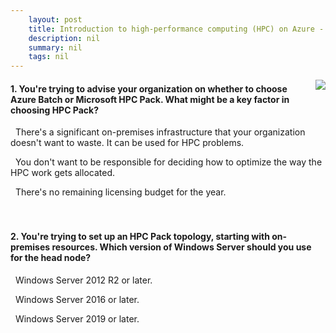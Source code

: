 ```yaml
---
    layout: post
    title: Introduction to high-performance computing (HPC) on Azure - Microsoft HPC Pack
    description: nil
    summary: nil
    tags: nil
---
```



 <a target="_blank" href="https://docs.microsoft.com/en-us/learn/modules/intro-to-hpc/4-microsoft-hpc-pack/"><i class="fas fa-external-link-alt"></i> </a>
 <img align="right" src="https://docs.microsoft.com/en-us/learn/achievements/intro-to-hpc.svg">
####  1. You're trying to advise your organization on whether to choose Azure Batch or Microsoft HPC Pack. What might be a key factor in choosing HPC Pack?


<i class='fas fa-check-square' style='color: Dodgerblue;'></i> &nbsp;&nbsp;There's a significant on-premises infrastructure that your organization doesn't want to waste. It can be used for HPC problems.

<i class='far fa-square'></i> &nbsp;&nbsp;You don't want to be responsible for deciding how to optimize the way the HPC work gets allocated.

<i class='far fa-square'></i> &nbsp;&nbsp;There's no remaining licensing budget for the year.
<br />
<br />
<br />

####  2. You're trying to set up an HPC Pack topology, starting with on-premises resources. Which version of Windows Server should you use for the head node?


<i class='fas fa-check-square' style='color: Dodgerblue;'></i> &nbsp;&nbsp;Windows Server 2012 R2 or later.

<i class='far fa-square'></i> &nbsp;&nbsp;Windows Server 2016 or later.

<i class='far fa-square'></i> &nbsp;&nbsp;Windows Server 2019 or later.
<br />
<br />
<br />

